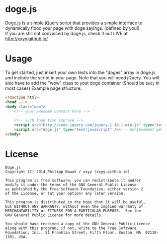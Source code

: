 doge.js
=======

Doge.js is a simple jQuery script that provides a simple interface to dynamically flood your page with doge sayings. (defined by you!)
<br>
If you are still not convinced by doge.js, check it out LIVE at http://xxyy.github.io/

Usage
======
To get started, just insert your own texts into the "doges" array in doge.js and include the script in your page. Note that you will need jQuery.
You will also have to add the "wow" class to yout doge container (Should be `body` in most cases)
Example page structure:
````html
<!doctype html>
<head ...>
<body class="wow">
    <!-- your awesome content here -->
    
    <!-- such load time improve -->
    <script src="http://code.jquery.com/jquery-1.10.1.min.js" type="text/javascript" /><!-- It is recommended that you download jQuery and host it on your own servers -->
    <script src="doge.js" type="text/javascript" /><!-- Achievement get! Wow -->
</body>
````

License
=======
````
Doge.js
Copyright (C) 2014 Philipp Nowak / xxyy (xxyy.github.io)

This program is free software; you can redistribute it and/or
modify it under the terms of the GNU General Public License
as published by the Free Software Foundation; either version 2
of the License, or (at your option) any later version.

This program is distributed in the hope that it will be useful,
but WITHOUT ANY WARRANTY; without even the implied warranty of
MERCHANTABILITY or FITNESS FOR A PARTICULAR PURPOSE.  See the
GNU General Public License for more details.

You should have received a copy of the GNU General Public License
along with this program; if not, write to the Free Software
Foundation, Inc., 51 Franklin Street, Fifth Floor, Boston, MA  02110-1301, USA.
````
